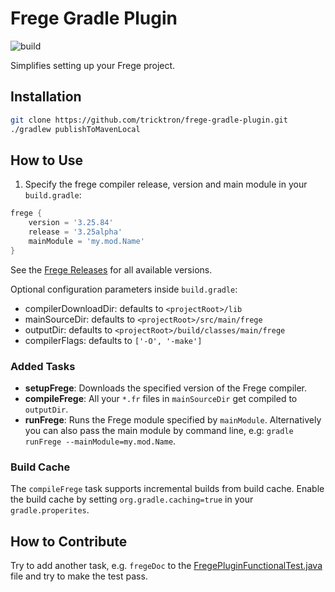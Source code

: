 # Frege Gradle Plugin

![build](https://github.com/tricktron/frege-gradle-plugin/actions/workflows/build.yml/badge.svg)

Simplifies setting up your Frege project.

## Installation

```bash
git clone https://github.com/tricktron/frege-gradle-plugin.git
./gradlew publishToMavenLocal
```

## How to Use
1. Specify the frege compiler release, version and main module in your `build.gradle`:

```groovy
frege {
    version = '3.25.84'
    release = '3.25alpha'
    mainModule = 'my.mod.Name'
}
```

See the [Frege Releases](https://github.com/Frege/frege/releases) for all available versions.

Optional configuration parameters inside `build.gradle`:
- compilerDownloadDir: defaults to `<projectRoot>/lib`
- mainSourceDir: defaults to `<projectRoot>/src/main/frege`
- outputDir: defaults to `<projectRoot>/build/classes/main/frege`
- compilerFlags: defaults to `['-O', '-make']`

### Added Tasks

- **setupFrege**: Downloads the specified version of the Frege compiler.
- **compileFrege**: All your `*.fr` files in `mainSourceDir` get compiled to `outputDir`.
- **runFrege**: Runs the Frege module specified by `mainModule`. Alternatively you can also pass the main module by command line, e.g: `gradle runFrege --mainModule=my.mod.Name`.

### Build Cache

The `compileFrege` task supports incremental builds from build cache. Enable the build cache by setting `org.gradle.caching=true` in your `gradle.properites`.


## How to Contribute
Try to add another task, e.g. `fregeDoc` to the [FregePluginFunctionalTest.java](src/functionalTest/java/ch/fhnw/thga/gradleplugins/FregePluginFunctionalTest.java) file and try to make the test pass.